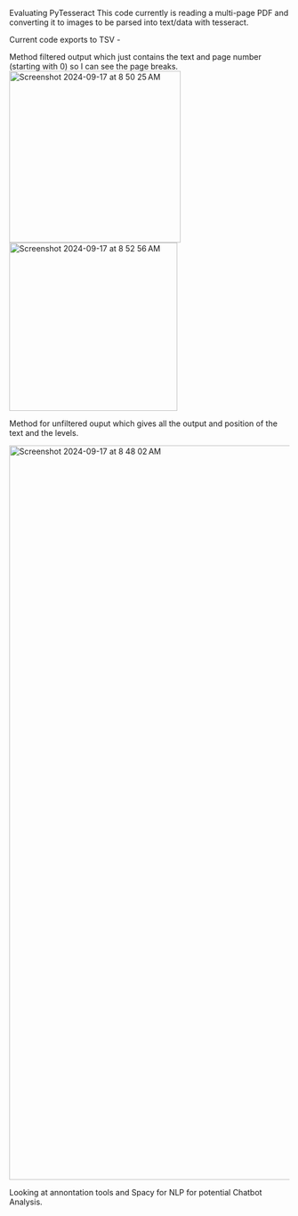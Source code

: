 Evaluating PyTesseract
This code currently is reading a multi-page PDF and converting it to images to be parsed into text/data with tesseract.

Current code exports to TSV - 

Method filtered output which just contains the text and page number (starting with 0) so I can see the page breaks.  
<img width="308" alt="Screenshot 2024-09-17 at 8 50 25 AM" src="https://github.com/user-attachments/assets/64e8a4b5-1859-4322-955a-f9f9658361ba">  <img width="302" alt="Screenshot 2024-09-17 at 8 52 56 AM" src="https://github.com/user-attachments/assets/38e77328-8c3a-460b-b8c7-c68db95ddedc">



Method for unfiltered ouput which gives all the output and position of the text and the levels.


<img width="1318" alt="Screenshot 2024-09-17 at 8 48 02 AM" src="https://github.com/user-attachments/assets/b8655e51-7abd-42d6-84c1-c52f62b23b8a">



Looking at annontation tools and Spacy for NLP for potential Chatbot Analysis.
